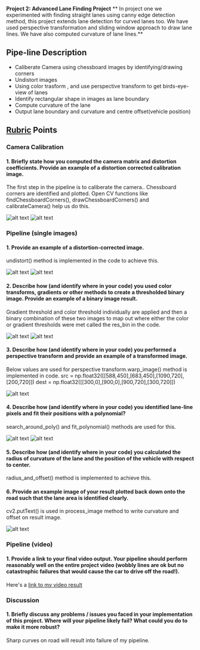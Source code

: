 
**Project 2: Advanced Lane Finding Project**
** In project one we experimented with finding straight lanes using canny edge detection method, this project extends lane detection for curved lanes too. We have used perspective transformation and sliding window approach to draw lane lines. We have also computed curvature of lane lines.**

## Pipe-line Description 
- Caliberate Camera using chessboard images by identifying/drawing corners
- Undistort images
- Using color trasform , and use perspective transform to get birds-eye-view of lanes
- Identify rectangular shape in images as lane boundary
- Compute curvature of the lane 
- Output lane boundary and curvature and centre offset(vehicle position)


[//]: # (Image References)

[image1]: ./output_images/cam_cal/cam_cal_1.png "Caliberated1"
[image2]: ./output_images/cam_cal/cam_cal_2.png "Caliberated2"
[image3]: ./output_images/undistorted/Undis1.png "Undistorted1"
[image4]: ./output_images/undistorted/Undis2.png "Undistorted2"
[image5]: ./output_images/resul_bin_combined/res_bin1.png "Binary1"
[image6]: ./output_images/resul_bin_combined/res_bin2.png "Binary2"
[image7]: ./output_images/warped/warp1.png "Warped1"
[image8]: ./output_images/painted_lane.png "Lane Drawn"
[image9]: ./output_images/sliding_window/slide_win1.png "Slide Win1"
[image10]: ./output_images/sliding_window/slide_win2.png "Slide Win2"

## [Rubric](https://review.udacity.com/#!/rubrics/571/view) Points

### Camera Calibration

#### 1. Briefly state how you computed the camera matrix and distortion coefficients. Provide an example of a distortion corrected calibration image.

The first step in the pipeline is to caliberate the camera.. Chessboard corners are identified and plotted. Open CV functions like findChessboardCorners(), drawChessboardCorners() and calibrateCamera() help us do this.

![alt text][image1]
![alt text][image2]

### Pipeline (single images)

#### 1. Provide an example of a distortion-corrected image.
undistort() method is implemented in the code to achieve this.

![alt text][image3]
![alt text][image4]

#### 2. Describe how (and identify where in your code) you used color transforms, gradients or other methods to create a thresholded binary image.  Provide an example of a binary image result.

Gradient threshold and color threshold individually are applied and then  a binary combination of these two images to map out where either the color or gradient thresholds were met called the res_bin in the code.

![alt text][image5]
![alt text][image6]

#### 3. Describe how (and identify where in your code) you performed a perspective transform and provide an example of a transformed image.
Below values are used for perspective transform.warp_image() method is implemented in code.
src = np.float32([[588,450],[683,450],[1090,720],[200,720]])
dest = np.float32([[300,0],[900,0],[900,720],[300,720]])

![alt text][image7]

#### 4. Describe how (and identify where in your code) you identified lane-line pixels and fit their positions with a polynomial?

search_around_poly() and fit_polynomial() methods are used for this.

![alt text][image9]
![alt text][image10]

#### 5. Describe how (and identify where in your code) you calculated the radius of curvature of the lane and the position of the vehicle with respect to center.

radius_and_offset() method is implemented to achieve this.

#### 6. Provide an example image of your result plotted back down onto the road such that the lane area is identified clearly.

 cv2.putText() is used in process_image method to write curvature and offset on result image.

![alt text][image8]


### Pipeline (video)

#### 1. Provide a link to your final video output.  Your pipeline should perform reasonably well on the entire project video (wobbly lines are ok but no catastrophic failures that would cause the car to drive off the road!).

Here's a [link to my video result](./video_output/project_video_output.mp4)


### Discussion

#### 1. Briefly discuss any problems / issues you faced in your implementation of this project.  Where will your pipeline likely fail?  What could you do to make it more robust?

Sharp curves on road will result into failure of my pipeline.   
